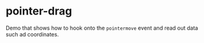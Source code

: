 # pointer-drag

Demo that shows how to hook onto the ```pointermove``` event and read out data such ad coordinates.
